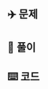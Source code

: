 ## ✈️ 문제
<!-- 여기에 문제 링크 다세요. -->


## 🚿 풀이


## ⌨️ 코드
<!-- (```) 사이에 코드 복사하세요 -->

``` python java c++

```
